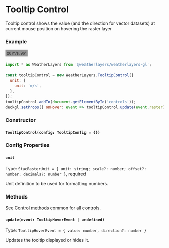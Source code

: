 # Tooltip Control

Tooltip control shows the value (and the direction for vector datasets) at current mouse position on hovering the raster layer

### Example

![Tooltip Control](../../.gitbook/assets/tooltip-control.png)

```javascript
import * as WeatherLayers from '@weatherlayers/weatherlayers-gl';

const tooltipControl = new WeatherLayers.TooltipControl({
  unit: {
    unit: 'm/s',
  },
});
tooltipControl.addTo(document.getElementById('controls'));
deckgl.setProps({ onHover: event => tooltipControl.update(event.raster) });
```

### Constructor

#### `TooltipControl(config: TooltipConfig = {})`

### Config Properties

#### `unit`

Type: `StacRasterUnit = { unit: string; scale?: number; offset?: number; decimals?: number }`, required

Unit definition to be used for formatting numbers.

### Methods

See [Control methods](control-methods.md) common for all controls.

#### `update(event: TooltipHoverEvent | undefined)`

Type: `TooltipHoverEvent = { value: number, direction?: number }`

Updates the tooltip displayed or hides it.
